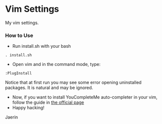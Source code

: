 # Vim Settings
My vim settings.

### How to Use
- Run install.sh with your bash
```
. install.sh
```
- Open vim and in the command mode, type:
```
:PlugInstall
```
Notice that at first run you may see some error opening uninstalled packages. It is natural and may be ignored.
- Now, if you want to install YouCompleteMe auto-completer in your vim, follow the guide in [the official page](https://github.com/Valloric/YouCompleteMe#linux-64-bit)
- Happy hacking!

Jaerin
